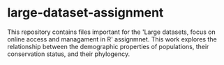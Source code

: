 # large-dataset-assignment

This repository contains files important for the 'Large datasets, focus on online access and managament in R' assignmnet. This work explores the relationship between the demographic properties of populations, their conservation status, and their phylogency. 
